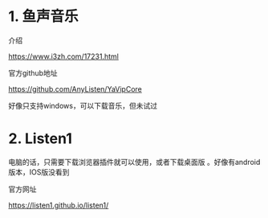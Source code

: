 

# 1. 鱼声音乐

介绍

https://www.i3zh.com/17231.html



官方github地址

https://github.com/AnyListen/YaVipCore

好像只支持windows，可以下载音乐，但未试过



# 2. Listen1

电脑的话，只需要下载浏览器插件就可以使用，或者下载桌面版 。好像有android版本，IOS版没看到

官方网址

https://listen1.github.io/listen1/



